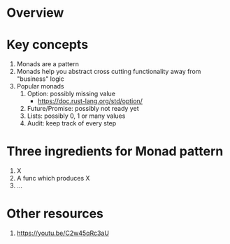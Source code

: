 # Overview

# Key concepts
1. Monads are a pattern
1. Monads help you abstract cross cutting functionality away from "business" logic
1. Popular monads
    1. Option: possibly missing value
        - https://doc.rust-lang.org/std/option/
    1. Future/Promise: possibly not ready yet
    1. Lists: possibly 0, 1 or many values
    1. Audit: keep track of every step


# Three ingredients for Monad pattern
1. X
1. A func which produces X
1. ...


# Other resources
1. https://youtu.be/C2w45qRc3aU
